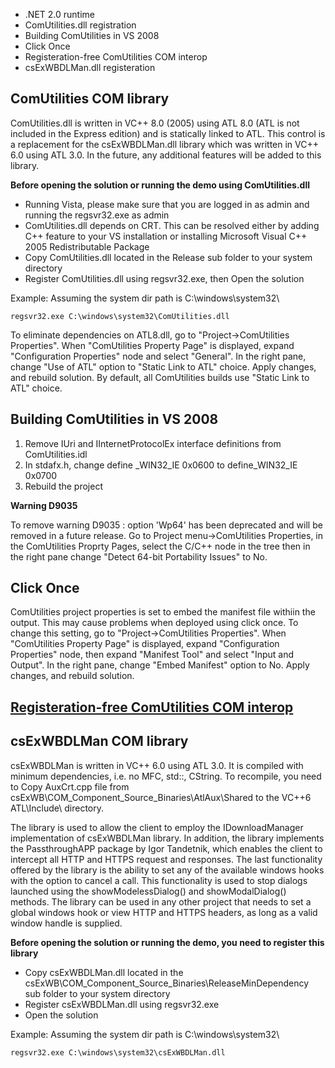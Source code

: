   * .NET 2.0 runtime
  * ComUtilities.dll registration
  * Building ComUtilities in VS 2008
  * Click Once
  * Registeration-free ComUtilities COM interop
  * csExWBDLMan.dll registeration

## ComUtilities COM library ##

ComUtilities.dll is written in VC++ 8.0 (2005) using ATL 8.0 (ATL is not included in the Express edition) and is statically linked to ATL. This control is a replacement for the csExWBDLMan.dll library which was written in VC++ 6.0 using ATL 3.0. In the future, any additional features will be added to this library.

**Before opening the solution or running the demo using ComUtilities.dll**

  * Running Vista, please make sure that you are logged in as admin and running the regsvr32.exe as admin
  * ComUtilities.dll depends on CRT. This can be resolved either by adding C++ feature to your VS installation or installing Microsoft Visual C++ 2005 Redistributable Package
  * Copy ComUtilities.dll located in the Release sub folder to your system directory
  * Register ComUtilities.dll using regsvr32.exe, then Open the solution

Example: Assuming the system dir path is C:\windows\system32\
```
regsvr32.exe C:\windows\system32\ComUtilities.dll
```

To eliminate dependencies on ATL8.dll, go to "Project->ComUtilities Properties". When "ComUtilities Property Page" is displayed, expand "Configuration Properties" node and select "General". In the right pane, change "Use of ATL" option to "Static Link to ATL" choice. Apply changes, and rebuild solution. By default, all ComUtilities builds use "Static Link to ATL" choice.

## Building ComUtilities in VS 2008 ##

  1. Remove IUri and IInternetProtocolEx interface definitions from ComUtilities.idl
  1. In stdafx.h, change define _WIN32\_IE 0x0600 to define_WIN32\_IE 0x0700
  1. Rebuild the project

**Warning D9035**

To remove warning D9035 : option 'Wp64' has been deprecated and will be removed in a future release. Go to Project menu->ComUtilities Properties, in the ComUtilities Proprty Pages, select the C/C++ node in the tree then in the right pane change "Detect 64-bit Portability Issues" to No.

## Click Once ##

ComUtilities project properties is set to embed the manifest file withiin the output. This may cause problems when deployed using click once. To change this setting, go to "Project->ComUtilities Properties". When "ComUtilities Property Page" is displayed, expand "Configuration Properties" node, then expand "Manifest Tool" and select "Input and Output". In the right pane, change "Embed Manifest" option to No. Apply changes, and rebuild solution.

## [Registeration-free ComUtilities COM interop](http://groups.google.com/group/csexwb/web/registeration-free-comutilities-com-interop) ##

## csExWBDLMan COM library ##

csExWBDLMan is written in VC++ 6.0 using ATL 3.0. It is compiled with minimum dependencies, i.e. no MFC, std::, CString. To recompile, you need to Copy AuxCrt.cpp file from csExWB\COM\_Component\_Source\_Binaries\AtlAux\Shared to the VC++6 ATL\Include\ directory.

The library is used to allow the client to employ the IDownloadManager implementation of csExWBDLMan library. In addition, the library implements the PassthroughAPP package by Igor Tandetnik, which enables the client to intercept all HTTP and HTTPS request and responses. The last functionality offered by the library is the ability to set any of the available windows hooks with the option to cancel a call. This functionality is used to stop dialogs launched using the showModelessDialog() and showModalDialog() methods. The library can be used in any other project that needs to set a global windows hook or view HTTP and HTTPS headers, as long as a valid window handle is supplied.

**Before opening the solution or running the demo, you need to register this library**

  * Copy csExWBDLMan.dll located in the csExWB\COM\_Component\_Source\_Binaries\ReleaseMinDependency sub folder to your system directory
  * Register csExWBDLMan.dll using regsvr32.exe
  * Open the solution

Example: Assuming the system dir path is C:\windows\system32\
```
regsvr32.exe C:\windows\system32\csExWBDLMan.dll
```

